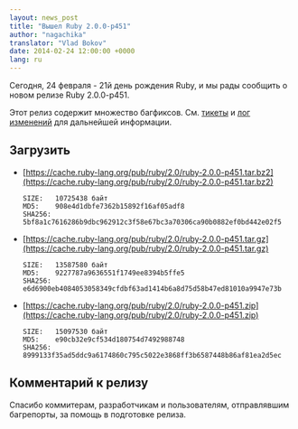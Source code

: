 ```yaml
---
layout: news_post
title: "Вышел Ruby 2.0.0-p451"
author: "nagachika"
translator: "Vlad Bokov"
date: 2014-02-24 12:00:00 +0000
lang: ru
---
```


Сегодня, 24 февраля - 21й день рождения Ruby, и мы рады сообщить о новом релизе Ruby 2.0.0-p451.

Этот релиз содержит множество багфиксов.
См. [тикеты](https://bugs.ruby-lang.org/projects/ruby-200/issues?set_filter=1&amp;status_id=5)
и [лог изменений](http://svn.ruby-lang.org/repos/ruby/tags/v2_0_0_451/ChangeLog) для дальнейшей информации.

## Загрузить

* [https://cache.ruby-lang.org/pub/ruby/2.0/ruby-2.0.0-p451.tar.bz2](https://cache.ruby-lang.org/pub/ruby/2.0/ruby-2.0.0-p451.tar.bz2)

      SIZE:   10725438 байт
      MD5:    908e4d1dbfe7362b15892f16af05adf8
      SHA256: 5bf8a1c7616286b9dbc962912c3f58e67bc3a70306ca90b0882ef0bd442e02f5

* [https://cache.ruby-lang.org/pub/ruby/2.0/ruby-2.0.0-p451.tar.gz](https://cache.ruby-lang.org/pub/ruby/2.0/ruby-2.0.0-p451.tar.gz)

      SIZE:   13587580 байт
      MD5:    9227787a9636551f1749ee8394b5ffe5
      SHA256: e6d6900eb4084053058349cfdbf63ad1414b6a8d75d58b47ed81010a9947e73b

* [https://cache.ruby-lang.org/pub/ruby/2.0/ruby-2.0.0-p451.zip](https://cache.ruby-lang.org/pub/ruby/2.0/ruby-2.0.0-p451.zip)

      SIZE:   15097530 байт
      MD5:    e90cb32e9cf534d180754d7492988748
      SHA256: 8999133f35ad5ddc9a6174860c795c5022e3868ff3b6587448b86af81ea2d5ec

## Комментарий к релизу

Спасибо коммитерам, разработчикам и пользователям,
отправлявшим багрепорты, за помощь в подготовке релиза.
